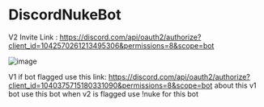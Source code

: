 # DiscordNukeBot

V2 Invite Link : https://discord.com/api/oauth2/authorize?client_id=1042570261213495306&permissions=8&scope=bot

![image](https://user-images.githubusercontent.com/107064155/192379730-10a08b4e-15b2-4f7e-9e05-e4127c205a23.png)









V1 if bot flagged use this link: https://discord.com/api/oauth2/authorize?client_id=1040375715180331090&permissions=8&scope=bot
about this v1 bot use this bot when v2 is flagged use !nuke for this bot
